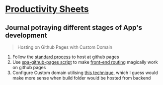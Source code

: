 # [Productivity Sheets](https://www.whataproductiveday.study/)

## Journal potraying different stages of App's development

> Hosting on Github Pages with Custom Domain

1. Follow the [standard process](https://github.com/gitname/react-gh-pages) to host at github pages
2. Use [spa-github-pages script](https://github.com/rafgraph/spa-github-pages) to make [front-end routing](https://medium.com/@wilbo/server-side-vs-client-side-routing-71d710e9227f) magically work on github pages 
3. Configure Custom domain utilising [this technique](https://stackoverflow.com/questions/44484377/hosting-gh-pages-on-custom-domain-white-empty-page/44484498#44484498), which I guess would make more sense when build folder would be hosted from backend 